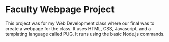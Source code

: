 <h1>Faculty Webpage Project</h1>
<p>This project was for my Web Development class where our final was to create a webpage for the class. It uses HTML, CSS, Javascript, and a templating language called PUG. 
It runs using the basic Node.js commands. </p>
